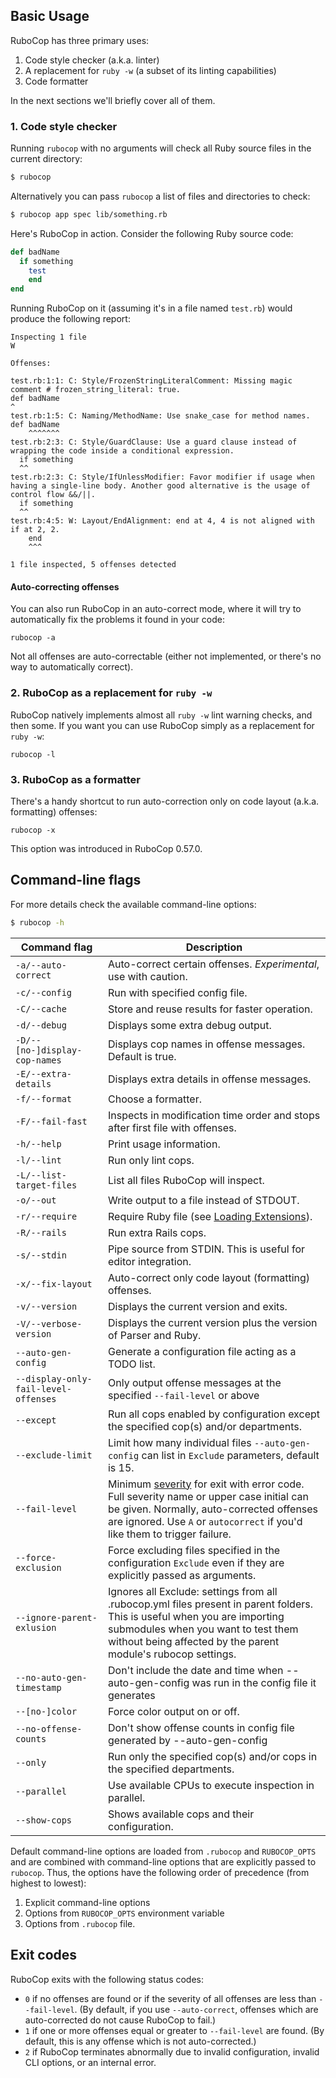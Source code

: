 ## Basic Usage

RuboCop has three primary uses:

1. Code style checker (a.k.a. linter)
1. A replacement for `ruby -w` (a subset of its linting capabilities)
1. Code formatter

In the next sections we'll briefly cover all of them.

### 1. Code style checker

Running `rubocop` with no arguments will check all Ruby source files
in the current directory:

```sh
$ rubocop
```

Alternatively you can pass `rubocop` a list of files and directories to check:

```sh
$ rubocop app spec lib/something.rb
```

Here's RuboCop in action. Consider the following Ruby source code:

```ruby
def badName
  if something
    test
    end
end
```

Running RuboCop on it (assuming it's in a file named `test.rb`) would produce the following report:

```
Inspecting 1 file
W

Offenses:

test.rb:1:1: C: Style/FrozenStringLiteralComment: Missing magic comment # frozen_string_literal: true.
def badName
^
test.rb:1:5: C: Naming/MethodName: Use snake_case for method names.
def badName
    ^^^^^^^
test.rb:2:3: C: Style/GuardClause: Use a guard clause instead of wrapping the code inside a conditional expression.
  if something
  ^^
test.rb:2:3: C: Style/IfUnlessModifier: Favor modifier if usage when having a single-line body. Another good alternative is the usage of control flow &&/||.
  if something
  ^^
test.rb:4:5: W: Layout/EndAlignment: end at 4, 4 is not aligned with if at 2, 2.
    end
    ^^^

1 file inspected, 5 offenses detected
```

#### Auto-correcting offenses

You can also run RuboCop in an auto-correct mode, where it will try to automatically fix the problems it found in your code:

```
rubocop -a
```

Not all offenses are auto-correctable (either not implemented, or there's no
way to automatically correct).

### 2. RuboCop as a replacement for `ruby -w`

RuboCop natively implements almost all `ruby -w` lint warning checks, and then some. If you want you can use RuboCop
simply as a replacement for `ruby -w`:

```
rubocop -l
```

### 3. RuboCop as a formatter

There's a handy shortcut to run auto-correction only on code layout (a.k.a. formatting) offenses:

```
rubocop -x
```

This option was introduced in RuboCop 0.57.0.

## Command-line flags

For more details check the available command-line options:

```sh
$ rubocop -h
```

Command flag                    | Description
--------------------------------|------------------------------------------------------------
`-a/--auto-correct`             | Auto-correct certain offenses. *Experimental*, use with caution.
`-c/--config`                   | Run with specified config file.
`-C/--cache`                    | Store and reuse results for faster operation.
`-d/--debug`                    | Displays some extra debug output.
`-D/--[no-]display-cop-names`   | Displays cop names in offense messages. Default is true.
`-E/--extra-details`            | Displays extra details in offense messages.
`-f/--format`                   | Choose a formatter.
`-F/--fail-fast`                | Inspects in modification time order and stops after first file with offenses.
`-h/--help`                     | Print usage information.
`-l/--lint`                     | Run only lint cops.
`-L/--list-target-files`        | List all files RuboCop will inspect.
`-o/--out`                      | Write output to a file instead of STDOUT.
`-r/--require`                  | Require Ruby file (see [Loading Extensions](extensions.md#loading-extensions)).
`-R/--rails`                    | Run extra Rails cops.
`-s/--stdin`                    | Pipe source from STDIN. This is useful for editor integration.
`-x/--fix-layout`               | Auto-correct only code layout (formatting) offenses.
`-v/--version`                  | Displays the current version and exits.
`-V/--verbose-version`          | Displays the current version plus the version of Parser and Ruby.
`--auto-gen-config`             | Generate a configuration file acting as a TODO list.
`--display-only-fail-level-offenses` | Only output offense messages at the specified `--fail-level` or above
`--except`                      | Run all cops enabled by configuration except the specified cop(s) and/or departments.
`--exclude-limit`               | Limit how many individual files `--auto-gen-config` can list in `Exclude` parameters, default is 15.
`--fail-level`                  | Minimum [severity](configuration.md#severity) for exit with error code. Full severity name or upper case initial can be given. Normally, auto-corrected offenses are ignored. Use `A` or `autocorrect` if you'd like them to trigger failure.
`--force-exclusion`             | Force excluding files specified in the configuration `Exclude` even if they are explicitly passed as arguments.
`--ignore-parent-exlusion`      | Ignores all Exclude: settings from all .rubocop.yml files present in parent folders. This is useful when you are importing submodules when you want to test them without being affected by the parent module's rubocop settings.
`--no-auto-gen-timestamp`       | Don't include the date and time when --auto-gen-config was run in the config file it generates
`--[no-]color`                  | Force color output on or off.
`--no-offense-counts`           | Don't show offense counts in config file generated by --auto-gen-config
`--only`                        | Run only the specified cop(s) and/or cops in the specified departments.
`--parallel`                    | Use available CPUs to execute inspection in parallel.
`--show-cops`                   | Shows available cops and their configuration.

Default command-line options are loaded from `.rubocop` and `RUBOCOP_OPTS` and are combined with command-line options that are explicitly passed to `rubocop`.
Thus, the options have the following order of precedence (from highest to lowest):

1. Explicit command-line options
2. Options from `RUBOCOP_OPTS` environment variable
3. Options from `.rubocop` file.

## Exit codes

RuboCop exits with the following status codes:

- `0` if no offenses are found or if the severity of all offenses are less than
  `--fail-level`. (By default, if you use `--auto-correct`, offenses which are
  auto-corrected do not cause RuboCop to fail.)
- `1` if one or more offenses equal or greater to `--fail-level` are found. (By
  default, this is any offense which is not auto-corrected.)
- `2` if RuboCop terminates abnormally due to invalid configuration, invalid CLI
  options, or an internal error.
